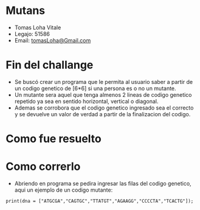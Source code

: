 # Mutans

* Tomas Loha Vitale
* Legajo: 51586
* Email: tomasLoha@Gmail.com 
# Fin del challange 

* Se buscó crear un programa que le permita al usuario saber a partir de un codigo genetico de [6*6] si una persona es o no un mutante.
* Un mutante sera aquel que tenga almenos 2 lineas de codigo genetico repetido ya sea en sentido horizontal, vertical o diagonal.
* Ademas se corrobora que el codigo genetico ingresado sea el correcto y se devuelve un valor de verdad a partir de la finalizacion del codigo.

# Como fue resuelto


# Como correrlo

* Abriendo en programa se pedira ingresar las filas del codigo genetico, aqui un ejemplo de un codigo mutante:


```
print(dna = ["ATGCGA","CAGTGC","TTATGT","AGAAGG","CCCCTA","TCACTG"]);

```